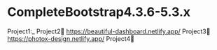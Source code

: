 # CompleteBootstrap4.3.6-5.3.x

Project1:_
Project2🥉 https://beautiful-dashboard.netlify.app/
Project3🥈 https://photox-design.netlify.app/
Project4🥇
